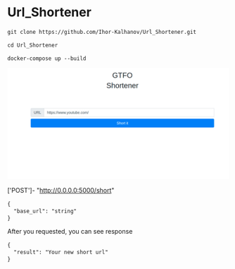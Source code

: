 # Url_Shortener

 ```
 git clone https://github.com/Ihor-Kalhanov/Url_Shortener.git
````
```
cd Url_Shortener
````
```
docker-compose up --build 
````
 
  
  ![plot](main.png)


['POST']- "http://0.0.0.0:5000/short"


```
{
  "base_url": "string"
}

````
After you requested, you can see response
```
{
  "result": "Your new short url"
}
